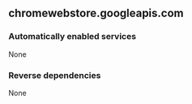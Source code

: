 ## chromewebstore.googleapis.com

### Automatically enabled services

None

### Reverse dependencies

None
